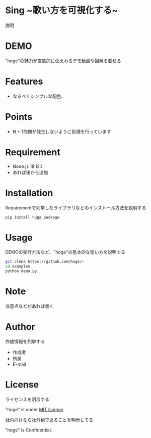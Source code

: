 # Sing ~歌い方を可視化する~

説明

 
# DEMO
 
"hoge"の魅力が直感的に伝えわるデモ動画や図解を載せる
 
# Features
 
* なるべくシンプルな配色、

# Points
* N + 1問題が発生しないように処理を行っています

# Requirement
 
* Node.js 18.12.1
* あれば後から追加
 
# Installation
 
Requirementで列挙したライブラリなどのインストール方法を説明する
 
```bash
pip install huga_package
```
 
# Usage
 
DEMOの実行方法など、"hoge"の基本的な使い方を説明する
 
```bash
git clone https://github.com/hoge/~
cd examples
python demo.py
```
 
# Note
 
注意点などがあれば書く
 
# Author
 
作成情報を列挙する
 
* 作成者
* 所属
* E-mail
 
# License
ライセンスを明示する
 
"hoge" is under [MIT license](https://en.wikipedia.org/wiki/MIT_License).
 
社内向けなら社外秘であることを明示してる
 
"hoge" is Confidential.